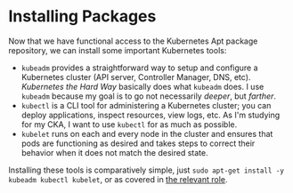 # Installing Packages

Now that we have functional access to the Kubernetes Apt package repository, we can install some important Kubernetes tools:

- `kubeadm` provides a straightforward way to setup and configure a Kubernetes cluster (API server, Controller Manager, DNS, etc). _Kubernetes the Hard Way_ basically does what `kubeadm` does. I use `kubeadm` because my goal is to go not necessarily _deeper_, but _farther_.
- `kubectl` is a CLI tool for administering a Kubernetes cluster; you can deploy applications, inspect resources, view logs, etc. As I'm studying for my CKA, I want to use `kubectl` for as much as possible.
- `kubelet` runs on each and every node in the cluster and ensures that pods are functioning as desired and takes steps to correct their behavior when it does not match the desired state.

Installing these tools is comparatively simple, just `sudo apt-get install -y kubeadm kubectl kubelet`, or as covered in [the relevant role](https://github.com/goldentooth/cluster/blob/main/roles/goldentooth.install_k8s_packages/tasks/main.yaml).

